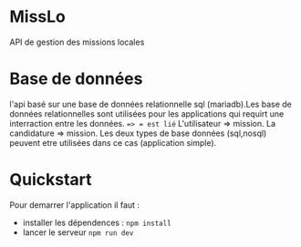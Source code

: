 # MissLo

API de gestion des missions locales

# Base de données

l'api basé sur une base de données relationnelle sql (mariadb).Les base de données relationnelles sont utilisées pour les applications qui requirt une interraction entre les données.
`=> = est lié`
L'utilisateur => mission.
La candidature => mission.
Les deux types de base données (sql,nosql) peuvent etre utilisées dans ce cas (application simple).

# Quickstart

Pour demarrer l'application il faut :

- installer les dépendences :
  `npm install`
- lancer le serveur
  `npm run dev`
